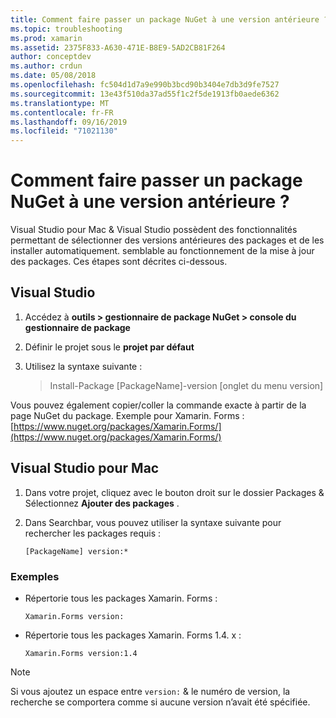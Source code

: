 ```yaml
---
title: Comment faire passer un package NuGet à une version antérieure ?
ms.topic: troubleshooting
ms.prod: xamarin
ms.assetid: 2375F833-A630-471E-B8E9-5AD2CB81F264
author: conceptdev
ms.author: crdun
ms.date: 05/08/2018
ms.openlocfilehash: fc504d1d7a9e990b3bcd90b3404e7db3d9fe7527
ms.sourcegitcommit: 13e43f510da37ad55f1c2f5de1913fb0aede6362
ms.translationtype: MT
ms.contentlocale: fr-FR
ms.lasthandoff: 09/16/2019
ms.locfileid: "71021130"
---
```

# <a name="how-do-i-downgrade-a-nuget-package"></a>Comment faire passer un package NuGet à une version antérieure ?

Visual Studio pour Mac & Visual Studio possèdent des fonctionnalités permettant de sélectionner des versions antérieures des packages et de les installer automatiquement. semblable au fonctionnement de la mise à jour des packages. Ces étapes sont décrites ci-dessous.

## <a name="visual-studio"></a>Visual Studio

1. Accédez à **outils > gestionnaire de package NuGet > console du gestionnaire de package**
2. Définir le projet sous le **projet par défaut**
3. Utilisez la syntaxe suivante :

    > Install-Package [PackageName]-version [onglet du menu version]

Vous pouvez également copier/coller la commande exacte à partir de la page NuGet du package. Exemple pour Xamarin. Forms :[https://www.nuget.org/packages/Xamarin.Forms/](https://www.nuget.org/packages/Xamarin.Forms/)

## <a name="visual-studio-for-mac"></a>Visual Studio pour Mac

1. Dans votre projet, cliquez avec le bouton droit sur le dossier Packages & Sélectionnez **Ajouter des packages** .
2. Dans Searchbar, vous pouvez utiliser la syntaxe suivante pour rechercher les packages requis :

    `[PackageName] version:*`

### <a name="examples"></a>Exemples 
- Répertorie tous les packages Xamarin. Forms : 

    `Xamarin.Forms version:`

- Répertorie tous les packages Xamarin. Forms 1.4. x : 

    `Xamarin.Forms version:1.4`

> [!NOTE]
> Si vous ajoutez un espace entre `version:` & le numéro de version, la recherche se comportera comme si aucune version n’avait été spécifiée.

